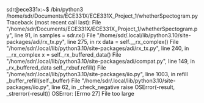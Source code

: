 sdr@ece331x:~$ /bin/python3 /home/sdr/Documents/ECE331X/ECE331X_Project_1/whetherSpectogram.py
Traceback (most recent call last):
  File "/home/sdr/Documents/ECE331X/ECE331X_Project_1/whetherSpectogram.py", line 91, in <module>
    samples = sdr.rx()
  File "/home/sdr/.local/lib/python3.10/site-packages/adi/rx_tx.py", line 275, in rx
    data = self.__rx_complex()
  File "/home/sdr/.local/lib/python3.10/site-packages/adi/rx_tx.py", line 240, in __rx_complex
    x = self._rx_buffered_data()
  File "/home/sdr/.local/lib/python3.10/site-packages/adi/compat.py", line 149, in _rx_buffered_data
    self._rxbuf.refill()
  File "/home/sdr/.local/lib/python3.10/site-packages/iio.py", line 1003, in refill
    _buffer_refill(self._buffer)
  File "/home/sdr/.local/lib/python3.10/site-packages/iio.py", line 62, in _check_negative
    raise OSError(-result, _strerror(-result))
OSError: [Errno 27] File too large